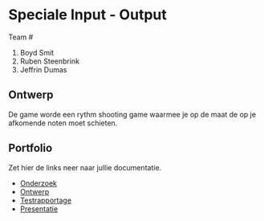 # Speciale Input - Output
Team #
1. Boyd Smit
2. Ruben Steenbrink
3. Jeffrin Dumas

## Ontwerp
De game worde een rythm shooting game waarmee je op de maat de op je afkomende noten moet schieten.

## Portfolio
Zet hier de links neer naar jullie documentatie.

* [Onderzoek]( https://github.com/JeffrinDumas/Input-Output/blob/master/Portfolio/P01%20-%20Onderzoek.docx)
* [Ontwerp]()
* [Testrapportage]()
* [Presentatie]( https://github.com/JeffrinDumas/Input-Output/blob/master/Portfolio/In%26OutPut.pptx)
